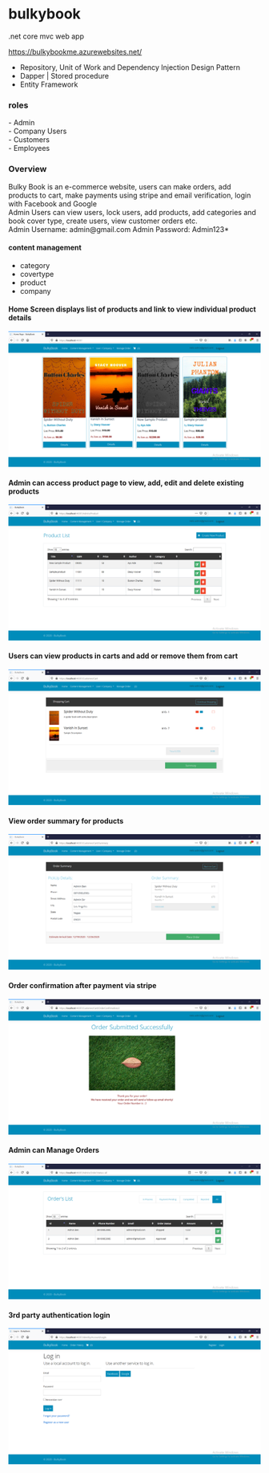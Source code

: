 # bulkybook
.net core mvc web app

<a href="https://bulkybookme.azurewebsites.net/">https://bulkybookme.azurewebsites.net/</a>
- Repository, Unit of Work and Dependency Injection Design Pattern
- Dapper | Stored procedure
- Entity Framework

<h3> roles </h3>
- Admin <br>
- Company Users <br>
- Customers <br>
- Employees

<h3>Overview</h3>
Bulky Book is an e-commerce website, users can make orders, add products to cart, make payments using stripe and email verification, login with Facebook and Google<br>
Admin Users can view users, lock users, add products, add categories and book cover type, create users, view customer orders etc.<br>
Admin Username: admin@gmail.com
Admin Password: Admin123*

<h4>content management</h4>
<ul>
  <li>category</li>
  <li>covertype</li>
<li>product</li>
  <li>company</li>
</ul>

<h4>Home Screen displays list of products and link to view individual product details </h4>
<img src="https://github.com/abdul-matin0/bulkybook/blob/master/screenshots/bulky-adminlogin.PNG">
<h4>Admin can access product page to view, add, edit and delete existing products</h4>
<img src="https://github.com/abdul-matin0/bulkybook/blob/master/screenshots/bulky-products.PNG">
<h4>Users can view products in carts and add or remove them from cart </h4>
<img src="https://github.com/abdul-matin0/bulkybook/blob/master/screenshots/bulky-carts.PNG">
<h4>View order summary for products </h4>
<img src="https://github.com/abdul-matin0/bulkybook/blob/master/screenshots/bulky-ordersummary.PNG">
<h4>Order confirmation after payment via stripe </h4>
<img src="https://github.com/abdul-matin0/bulkybook/blob/master/screenshots/bulky-orderconfirmation.PNG">
<h4>Admin can Manage Orders</h4>
<img src="https://github.com/abdul-matin0/bulkybook/blob/master/screenshots/bulky-manageorder.PNG">
<h4>3rd party authentication login</h4>
<img src="https://github.com/abdul-matin0/bulkybook/blob/master/screenshots/bulky-3rdparty.PNG">








